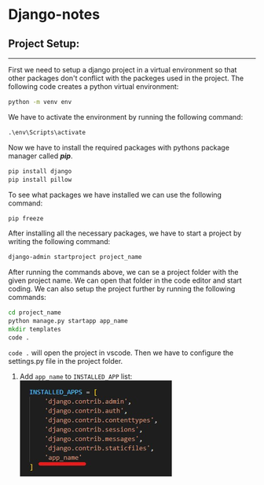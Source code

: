# Django-notes

## Project Setup:
---
First we need to setup a django project in a virtual environment so that other packages don't conflict with the packeges used in the project.
The following code creates a python virtual environment:
```cmd
python -m venv env
```
We have to activate the environment by running the following command:
```cmd
.\env\Scripts\activate
```
Now we have to install the required packages with pythons package manager called ***pip***.
```cmd
pip install django
pip install pillow
```
To see what packages we have installed we can use the following command:
```cmd
pip freeze
```
After installing all the necessary packages, we have to start a project by writing the following command:
```cmd
django-admin startproject project_name
```
After running the commands above, we can se a project folder with the given project name. We can open that folder in the code editor and start coding.
We can also setup the project further by running the following commands:
```cmd
cd project_name
python manage.py startapp app_name
mkdir templates
code .
```
`code .` will open the project in vscode. Then we have to configure the settings.py file in the project folder.

1. Add `app_name` to `INSTALLED_APP` list:
 ![Add app_name to INSTALLED_APP list](/images/addInstalledApp.jpg)




